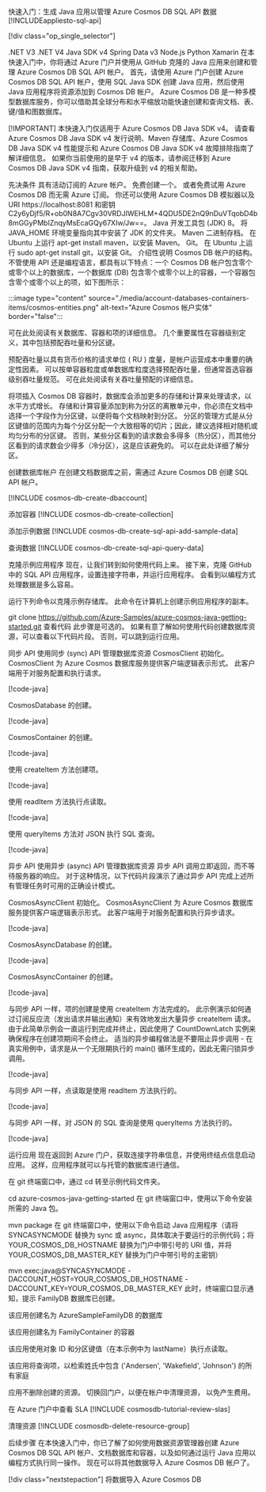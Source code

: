 快速入门：生成 Java 应用以管理 Azure Cosmos DB SQL API 数据
[!INCLUDEappliesto-sql-api]

[!div class="op_single_selector"]

.NET V3
.NET V4
Java SDK v4
Spring Data v3
Node.js
Python
Xamarin
在本快速入门中，你将通过 Azure 门户并使用从 GitHub 克隆的 Java 应用来创建和管理 Azure Cosmos DB SQL API 帐户。 首先，请使用 Azure 门户创建 Azure Cosmos DB SQL API 帐户，使用 SQL Java SDK 创建 Java 应用，然后使用 Java 应用程序将资源添加到 Cosmos DB 帐户。 Azure Cosmos DB 是一种多模型数据库服务，你可以借助其全球分布和水平缩放功能快速创建和查询文档、表、键/值和图数据库。

[!IMPORTANT]
本快速入门仅适用于 Azure Cosmos DB Java SDK v4。 请查看 Azure Cosmos DB Java SDK v4 发行说明、Maven 存储库、Azure Cosmos DB Java SDK v4 性能提示和 Azure Cosmos DB Java SDK v4 故障排除指南了解详细信息。 如果你当前使用的是早于 v4 的版本，请参阅迁移到 Azure Cosmos DB Java SDK v4 指南，获取升级到 v4 的相关帮助。

先决条件
具有活动订阅的 Azure 帐户。 免费创建一个。 或者免费试用 Azure Cosmos DB 而无需 Azure 订阅。 你还可以使用 Azure Cosmos DB 模拟器以及 URI https://localhost:8081 和密钥 C2y6yDjf5/R+ob0N8A7Cgv30VRDJIWEHLM+4QDU5DE2nQ9nDuVTqobD4b8mGGyPMbIZnqyMsEcaGQy67XIw/Jw==。
Java 开发工具包 (JDK) 8。 将 JAVA_HOME 环境变量指向其中安装了 JDK 的文件夹。
Maven 二进制存档。 在 Ubuntu 上运行 apt-get install maven，以安装 Maven。
Git。 在 Ubuntu 上运行 sudo apt-get install git，以安装 Git。
介绍性说明
Cosmos DB 帐户的结构。 不管使用 API 还是编程语言，都具有以下特点：一个 Cosmos DB 帐户包含零个或零个以上的数据库，一个数据库 (DB) 包含零个或零个以上的容器，一个容器包含零个或零个以上的项，如下图所示：

:::image type="content" source="./media/account-databases-containers-items/cosmos-entities.png" alt-text="Azure Cosmos 帐户实体" border="false":::

可在此处阅读有关数据库、容器和项的详细信息。 几个重要属性在容器级别定义，其中包括预配吞吐量和分区键。

预配吞吐量以具有货币价格的请求单位 ( RU ) 度量，是帐户运营成本中重要的确定性因素。 可以按单容器粒度或单数据库粒度选择预配吞吐量，但通常首选容器级别吞吐量规范。 可在此处阅读有关吞吐量预配的详细信息。

将项插入 Cosmos DB 容器时，数据库会添加更多的存储和计算来处理请求，以水平方式增长。 存储和计算容量添加到称为分区的离散单元中，你必须在文档中选择一个字段作为分区键，以便将每个文档映射到分区。 分区的管理方式是从分区键值的范围内为每个分区分配一个大致相等的切片；因此，建议选择相对随机或均匀分布的分区键。 否则，某些分区看到的请求数会多得多（热分区），而其他分区看到的请求数会少得多（冷分区），这是应该避免的。 可以在此处详细了解分区。

创建数据库帐户
在创建文档数据库之前，需通过 Azure Cosmos DB 创建 SQL API 帐户。

[!INCLUDE cosmos-db-create-dbaccount]

添加容器
[!INCLUDE cosmos-db-create-collection]


添加示例数据
[!INCLUDE cosmos-db-create-sql-api-add-sample-data]

查询数据
[!INCLUDE cosmos-db-create-sql-api-query-data]

克隆示例应用程序
现在，让我们转到如何使用代码上来。 接下来，克隆 GitHub 中的 SQL API 应用程序，设置连接字符串，并运行应用程序。 会看到以编程方式处理数据是多么容易。

运行下列命令以克隆示例存储库。 此命令在计算机上创建示例应用程序的副本。

git clone https://github.com/Azure-Samples/azure-cosmos-java-getting-started.git
查看代码
此步骤是可选的。 如果有意了解如何使用代码创建数据库资源，可以查看以下代码片段。 否则，可以跳到运行应用。

同步 API
使用同步 (sync) API 管理数据库资源
CosmosClient 初始化。 CosmosClient 为 Azure Cosmos 数据库服务提供客户端逻辑表示形式。 此客户端用于对服务配置和执行请求。

[!code-java]

CosmosDatabase 的创建。

[!code-java]

CosmosContainer 的创建。

[!code-java]

使用 createItem 方法创建项。

[!code-java]

使用 readItem 方法执行点读取。

[!code-java]

使用 queryItems 方法对 JSON 执行 SQL 查询。

[!code-java]

异步 API
使用异步 (async) API 管理数据库资源
异步 API 调用立即返回，而不等待服务器的响应。 对于这种情况，以下代码片段演示了通过异步 API 完成上述所有管理任务时可用的正确设计模式。

CosmosAsyncClient 初始化。 CosmosAsyncClient 为 Azure Cosmos 数据库服务提供客户端逻辑表示形式。 此客户端用于对服务配置和执行异步请求。

[!code-java]

CosmosAsyncDatabase 的创建。

[!code-java]

CosmosAsyncContainer 的创建。

[!code-java]

与同步 API 一样，项的创建是使用 createItem 方法完成的。 此示例演示如何通过订阅反应流（发出请求并输出通知）来有效地发出大量异步 createItem 请求。 由于此简单示例会一直运行到完成并终止，因此使用了 CountDownLatch 实例来确保程序在创建项期间不会终止。 适当的异步编程做法是不要阻止异步调用 - 在真实用例中，请求是从一个无限期执行的 main() 循环生成的，因此无需闩锁异步调用。

[!code-java]

与同步 API 一样，点读取是使用 readItem 方法执行的。

[!code-java]

与同步 API 一样，对 JSON 的 SQL 查询是使用 queryItems 方法执行的。

[!code-java]

运行应用
现在返回到 Azure 门户，获取连接字符串信息，并使用终结点信息启动应用。 这样，应用程序就可以与托管的数据库进行通信。

在 git 终端窗口中，通过 cd 转至示例代码文件夹。

cd azure-cosmos-java-getting-started
在 git 终端窗口中，使用以下命令安装所需的 Java 包。

mvn package
在 git 终端窗口中，使用以下命令启动 Java 应用程序（请将 SYNCASYNCMODE 替换为 sync 或 async，具体取决于要运行的示例代码；将 YOUR_COSMOS_DB_HOSTNAME 替换为门户中带引号的 URI 值，并将 YOUR_COSMOS_DB_MASTER_KEY 替换为门户中带引号的主密钥）

mvn exec:java@SYNCASYNCMODE -DACCOUNT_HOST=YOUR_COSMOS_DB_HOSTNAME -DACCOUNT_KEY=YOUR_COSMOS_DB_MASTER_KEY
此时，终端窗口显示通知，提示 FamilyDB 数据库已创建。

该应用创建名为 AzureSampleFamilyDB 的数据库

该应用创建名为 FamilyContainer 的容器

该应用使用对象 ID 和分区键值（在本示例中为 lastName）执行点读取。

该应用将查询项，以检索姓氏中包含 ('Andersen', 'Wakefield', 'Johnson') 的所有家庭

应用不删除创建的资源。 切换回门户，以便在帐户中清理资源， 以免产生费用。

在 Azure 门户中查看 SLA
[!INCLUDE cosmosdb-tutorial-review-slas]

清理资源
[!INCLUDE cosmosdb-delete-resource-group]

后续步骤
在本快速入门中，你已了解了如何使用数据资源管理器创建 Azure Cosmos DB SQL API 帐户、文档数据库和容器，以及如何通过运行 Java 应用以编程方式执行同一操作。 现在可以将其他数据导入 Azure Cosmos DB 帐户了。

[!div class="nextstepaction"] 将数据导入 Azure Cosmos DB
